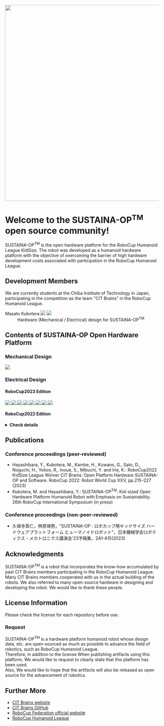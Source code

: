 <!DOCTYPE html>
<html>
<head>
  <meta charset="UTF-8">
  <meta name="author" content="Masato Kubotera">
  <meta name="description" content="">
</head>
<body>
  <p align="center">
    <image src="https://github.com/SUSTAINA-OP/.github/assets/53966390/7b5091e7-2190-424d-ae3a-13d850ef4622" width="640px" align="center">
  </P>
  <h1>
    Welcome to the SUSTAINA-OP<sup>TM</sup> open source community!
  </h1>
  <p>
    SUSTAINA-OP<sup>TM</sup> is the open hardware platform for the RoboCup Humanoid League KidSize. The robot was developed as a humanoid hardware platform with the objective of overcoming the barrier of high hardware development costs associated with participation in the RoboCup Humanoid League.
  </P>
  <h2>
    Development Members
  </h2>
  <p>
    We are currently students at the Chiba Institute of Technology in Japan, participating in the competition as the team "CIT Brains" in the RoboCup Humanoid League.
    <dl>
        <dt>
            Masato Kubotera
            <a href="https://github.com/MasatoKubotera"><img src="https://img.shields.io/github/followers/MasatoKubotera?label=&style=social"></a>
            <a href="https://twitter.com/CreateRoboCup"><img src="https://img.shields.io/twitter/follow/CreateRoboCup?label=&style=social"></a>
        </dt>
        <dd>
            Hardware (Mechanical / Electrical) design for SUSTAINA-OP<sup>TM</sup>
        </dd>
    </dl>
  </P>
  <h2>
    Contents of SUSTAINA-OP Open Hardware Platform
  </h2>
  <h3>
    Mechanical Design
  </h3>
  <p>
    <a href="https://github.com/SUSTAINA-OP/SUSTAINA-OP">
      <img align="center" src="https://github-readme-stats-git-masterrstaa-rickstaa.vercel.app/api/pin/?username=SUSTAINA-OP&repo=SUSTAINA-OP" />
    </a>
  </p>
  <h3>
    Electrical Design
  </h3>
  <h4>
    RoboCup2023 Edition
  </h4>
  <p>
    <a href="https://github.com/SUSTAINA-OP/USB-to-Quad-RS-485-Conv-Module">
      <img align="center" src="https://github-readme-stats-git-masterrstaa-rickstaa.vercel.app/api/pin/?username=SUSTAINA-OP&repo=USB-to-Quad-RS-485-Conv-Module" />
    </a>  
    <a href="https://github.com/SUSTAINA-OP/Power-Monitor-Module">
      <img align="center" src="https://github-readme-stats-git-masterrstaa-rickstaa.vercel.app/api/pin/?username=SUSTAINA-OP&repo=Power-Monitor-Module" />
    </a>
    <a href="https://github.com/SUSTAINA-OP/USB-HID-Control-Switches-Module">
      <img align="center" src="https://github-readme-stats-git-masterrstaa-rickstaa.vercel.app/api/pin/?username=SUSTAINA-OP&repo=USB-HID-Control-Switches-Module" />
    </a>
    <a href="https://github.com/SUSTAINA-OP/Buck-Boost-Switch-Mode-Power-Supply-Module">
      <img align="center" src="https://github-readme-stats-git-masterrstaa-rickstaa.vercel.app/api/pin/?username=SUSTAINA-OP&repo=Buck-Boost-Switch-Mode-Power-Supply-Module" />
    </a>
    <a href="https://github.com/SUSTAINA-OP/Quad-Load-Cell-Amplifier-to-RS-485-Conv-Module">
      <img align="center" src="https://github-readme-stats-git-masterrstaa-rickstaa.vercel.app/api/pin/?username=SUSTAINA-OP&repo=Quad-Load-Cell-Amplifier-to-RS-485-Conv-Module" />
    </a>
    <a href="https://github.com/SUSTAINA-OP/ICM-42688-P-Module">
      <img align="center" src="https://github-readme-stats-git-masterrstaa-rickstaa.vercel.app/api/pin/?username=SUSTAINA-OP&repo=ICM-42688-P-Module" />
    </a>
    <a href="https://github.com/SUSTAINA-OP/SUSTAINA-Core-Board">
      <img align="center" src="https://github-readme-stats-git-masterrstaa-rickstaa.vercel.app/api/pin/?username=SUSTAINA-OP&repo=SUSTAINA-Core-Board" />
    </a>
    <a href="https://github.com/SUSTAINA-OP/A203-V2-Expansion-Board">
      <img align="center" src="https://github-readme-stats-git-masterrstaa-rickstaa.vercel.app/api/pin/?username=SUSTAINA-OP&repo=A203-V2-Expansion-Board" />
    </a>
  </p>
  <h4>
    RoboCup2022 Edition
  </h4>
  <p>
    <details close>
      <summary><b>Check details</b></summary>
        <a href="https://github.com/SUSTAINA-OP/MainBoard_ver2_2">
          <img align="center" src="https://github-readme-stats-git-masterrstaa-rickstaa.vercel.app/api/pin/?username=SUSTAINA-OP&repo=MainBoard_ver2_2" />
        </a>
        <a href="https://github.com/SUSTAINA-OP/EN715_ExpansionBoard_ver1_1">
          <img align="center" src="https://github-readme-stats-git-masterrstaa-rickstaa.vercel.app/api/pin/?username=SUSTAINA-OP&repo=EN715_ExpansionBoard_ver1_1" />
        </a>
        <a href="https://github.com/SUSTAINA-OP/StartStopSwitch_ver3_0">
          <img align="center" src="https://github-readme-stats-git-masterrstaa-rickstaa.vercel.app/api/pin/?username=SUSTAINA-OP&repo=StartStopSwitch_ver3_0" />
        </a>
    </details>
  </p>
  <h2>
    Publications
  </h2>
  <h3>
    Conference proceedings (peer-reviewed)
  </h3>
  <p>
    <ul>
        <li>Hayashibara, Y., Kubotera, M., Kambe, H., Kuwano, G., Sato, D., Noguchi, H., Yokoo, R,. Inoue, S., Mibuchi, Y. and Irie, K.: RoboCup2022 KidSize League Winner CIT Brains: Open Platform Hardware SUSTAINA-OP and Software. RoboCup 2022: Robot World Cup XXV, pp.215–227 (2023)</li>
        <li>Kubotera, M. and Hayashibara, Y.: SUSTAINA-OP<sup>TM</sup>: Kid-sized Open Hardware Platform Humanoid Robot with Emphasis on Sustainability. 26th RoboCup International Symposium (in press)</li>
    </ul>
  </P>
  <h3>
    Conference proceedings (non-peer-reviewed)
  </h3>
  <p>
    <ul>
        <li>久保寺真仁，林原靖男，"SUSTAINA-OP : ロボカップ用キッドサイズ ハードウェアプラットフォーム ヒューマノイドロボット"，日本機械学会ロボティクス・メカトロニクス講演会'23予稿集，2A1-A15(2023)</li>      
    </ul>
  </P>
  <h2>
    Acknowledgments
  </h2>
  <p>
    SUSTAINA-OP<sup>TM</sup> is a robot that incorporates the know-how accumulated by past CIT Brains members participating in the RoboCup Humanoid League. Many CIT Brains members cooperated with us in the actual building of the robots. We also referred to many open-source hardware in designing and developing the robot. We would like to thank these people.
  </P>
  <h2>
    License Information
  </h2>
  <p>
    Please check the license for each repository before use.
  </p>
  <h3>
    Request
  </h3>
  <p>
    SUSTAINA-OP<sup>TM</sup> is a hardware platform humanoid robot whose design data, etc. are open-sourced as much as possible to advance the field of robotics, such as RoboCup Humanoid League.<br>
    Therefore, in addition to the license When publishing artifacts using this platform, We would like to request to clearly state that this platform has been used.<br>
    Also, We would like to hope that the artifacts will also be released as open source for the advancement of robotics.
  </p>
  <h2>
    Further More
  </h2>
  <p>
    <ul>
      <li><a href="https://citbrains.studio.site/en">CIT Brains website</a></li>
      <li><a href="https://github.com/citbrains">CIT Brains GitHub</a></li>
      <li><a href="https://www.robocup.org/">RoboCup Federation official website</a></li>
      <li><a href="https://humanoid.robocup.org/">RoboCup Humanoid League</a></li>
    </ul>
  </P>
</body>
</html>
